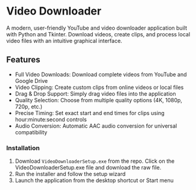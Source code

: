 # Video Downloader

A modern, user-friendly YouTube and video downloader application built with Python and Tkinter. Download videos, create clips, and process local video files with an intuitive graphical interface.

##  Features

- Full Video Downloads: Download complete videos from YouTube and Google Drive
- Video Clipping: Create custom clips from online videos or local files
- Drag & Drop Support: Simply drag video files into the application
- Quality Selection: Choose from multiple quality options (4K, 1080p, 720p, etc.)
- Precise Timing: Set exact start and end times for clips using hour:minute:second controls
- Audio Conversion: Automatic AAC audio conversion for universal compatibility


### Installation

1. Download `VideoDownloaderSetup.exe` from the repo. Click on the VideoDownloaderSetup.exe file and download the raw file.
2. Run the installer and follow the setup wizard
3. Launch the application from the desktop shortcut or Start menu

